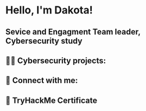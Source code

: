 <h1>Hello, I'm Dakota! 
 <h2> Sevice and Engagment Team leader, Cybersecurity study

<h2>👨‍💻 Cybersecurity projects:</h2>

<h2> 🤳 Connect with me:</h2>
  
  <h2> 📄 TryHackMe Certificate
   
   




